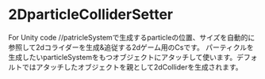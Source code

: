 # 2DparticleColliderSetter
For Unity code //patricleSystemで生成するparticleの位置、サイズを自動的に参照して2dコライダーを生成&追従する2dゲーム用のCsです。
パーティクルを生成したいparticleSystemをもつオブジェクトにアタッチして使います。デフォルトではアタッチしたオブジェクトを親として2dColliderを生成されます。
